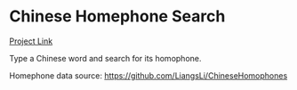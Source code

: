 # Chinese Homephone Search

[Project Link](http://www.qianqian-ye.com/chinese-homophone-search/)

Type a Chinese word and search for its homophone.

Homephone data source: https://github.com/LiangsLi/ChineseHomophones
